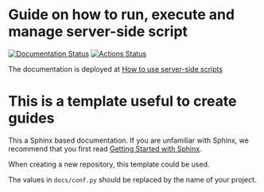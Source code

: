 # Guide on how to run, execute and manage server-side script

[![Documentation Status](https://readthedocs.org/projects/omero-guide-scripts/badge/?version=latest)](https://omero-guides.readthedocs.io/en/latest/scripts/docs/index.html)
[![Actions Status](https://github.com/ome/omero-guide-scripts/workflows/sphinx/badge.svg)](https://github.com/ome/omero-guide-scripts/actions)

The documentation is deployed at [How to use server-side scripts](https://omero-guides.readthedocs.io/en/latest/scripts/docs/index.html)

# This is a template useful to create guides

This a Sphinx based documentation. 
If you are unfamiliar with Sphinx, we recommend that you first read 
[Getting Started with Sphinx](https://docs.readthedocs.io/en/stable/intro/getting-started-with-sphinx.html).

When creating a new repository, this template could be used.

The values in ``docs/conf.py`` should be replaced by the name of your project.
